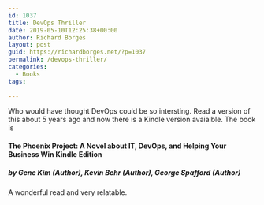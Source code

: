 ```yaml
---
id: 1037
title: DevOps Thriller
date: 2019-05-10T12:25:38+00:00
author: Richard Borges
layout: post
guid: https://richardborges.net/?p=1037
permalink: /devops-thriller/
categories:
  - Books    
tags:
  
---
```


Who would have thought DevOps could be so intersting. Read a version of this about 5 years ago and now there is a Kindle version avaialble. 
The book is 
#### The Phoenix Project: A Novel about IT, DevOps, and Helping Your Business Win Kindle Edition 
##### by Gene Kim (Author), Kevin Behr (Author), George Spafford (Author) 
A wonderful read and very relatable.
